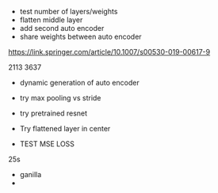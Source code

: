- test number of layers/weights
- flatten middle layer
- add second auto encoder
- share weights between auto encoder

https://link.springer.com/article/10.1007/s00530-019-00617-9

2113
3637

- dynamic generation of auto encoder
- try max pooling vs stride
- try pretrained resnet


- Try flattened layer in center
- TEST MSE LOSS

25s

- ganilla
- 